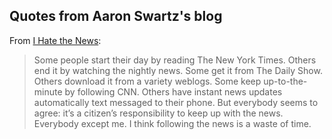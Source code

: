 ## Quotes from Aaron Swartz's blog

From [I Hate the News](http://www.aaronsw.com/weblog/hatethenews):

> Some people start their day by reading The New York Times. Others end it by watching the nightly news. Some get it from The Daily Show. Others download it from a variety weblogs. Some keep up-to-the-minute by following CNN. Others have instant news updates automatically text messaged to their phone. But everybody seems to agree: it’s a citizen’s responsibility to keep up with the news. Everybody except me. I think following the news is a waste of time.
